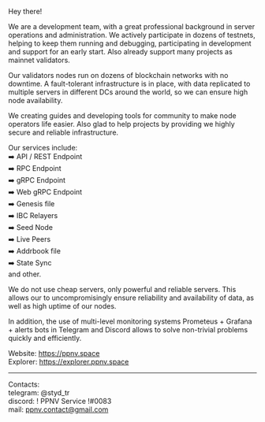 Hey there! 

We are a development team, with a great professional background in server operations and administration. We actively participate in dozens of testnets, helping to keep them running and debugging, participating in development and support for an early start. Also already support many projects as mainnet va​​lidators. 

Our validators nodes run on dozens of blockchain networks with no downtime. A fault-tolerant infrastructure is in place, with data replicated to multiple servers in different DCs around the world, so we can ensure high node availability.

We creating guides and developing tools for community to make node operators life easier. Also glad to help projects by providing we highly secure and reliable infrastructure. <br>

Our services include: <br>
➡️ API / REST Endpoint <br>
➡️ RPC Endpoint <br>
➡️ gRPC Endpoint <br>
➡️ Web gRPC Endpoint <br>
➡️ Genesis file <br>
➡️ IBC Relayers <br>
➡️ Seed Node <br>
➡️ Live Peers <br>
➡️ Addrbook file <br>
➡️ State Sync <br>
and other.

We do not use cheap servers, only powerful and reliable servers. This allows our to uncompromisingly ensure reliability and availability of data, as well as high uptime of our nodes. 

In addition, the use of multi-level monitoring systems Prometeus + Grafana + alerts bots in Telegram and Discord allows to solve non-trivial problems quickly and efficiently.

Website: https://ppnv.space <br>
Explorer: https://explorer.ppnv.space

___

Contacts: <br>
telegram: @styd_tr <br>
discord: ! PPNV Service !#0083 <br>
mail: ppnv.contact@gmail.com
